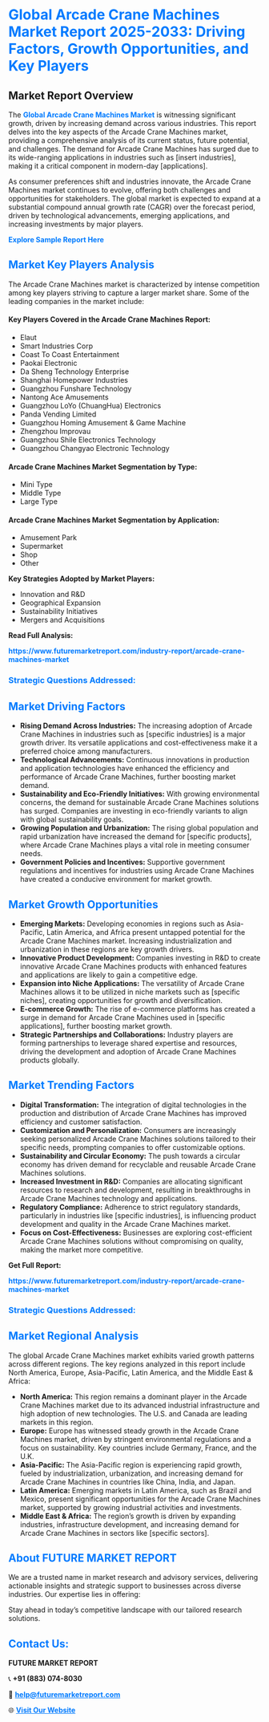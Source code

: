 <h1 style="color: #007BFF;">Global Arcade Crane Machines Market Report 2025-2033: Driving Factors, Growth Opportunities, and Key Players</h1>

<section id="overview">
<h2>Market Report Overview</h2>
<p>The <a href="https://www.futuremarketreport.com/industry-report/arcade-crane-machines-market" style="color: #007BFF; text-decoration: none;"><strong>Global Arcade Crane Machines Market</strong></a> is witnessing significant growth, driven by increasing demand across various industries. This report delves into the key aspects of the Arcade Crane Machines market, providing a comprehensive analysis of its current status, future potential, and challenges. The demand for Arcade Crane Machines has surged due to its wide-ranging applications in industries such as [insert industries], making it a critical component in modern-day [applications].</p>
<p>As consumer preferences shift and industries innovate, the Arcade Crane Machines market continues to evolve, offering both challenges and opportunities for stakeholders. The global market is expected to expand at a substantial compound annual growth rate (CAGR) over the forecast period, driven by technological advancements, emerging applications, and increasing investments by major players.</p>
</section>

<section id="overview">
<p><a href="https://www.futuremarketreport.com/request-sample/reportId=83482" style="color: #007BFF; text-decoration: none;"><strong>Explore Sample Report Here</strong></a></p>
</section>

<section id="key-players">
<h2 style="color: #007BFF;">Market Key Players Analysis</h2>
<p>The Arcade Crane Machines market is characterized by intense competition among key players striving to capture a larger market share. Some of the leading companies in the market include:</p>
<h4>Key Players Covered in the Arcade Crane Machines Report:</h4>
<ul><li>Elaut</li><li>Smart Industries Corp</li><li>Coast To Coast Entertainment</li><li>Paokai Electronic</li><li>Da Sheng Technology Enterprise</li><li>Shanghai Homepower Industries</li><li>Guangzhou Funshare Technology</li><li>Nantong Ace Amusements</li><li>Guangzhou LoYo (ChuangHua) Electronics</li><li>Panda Vending Limited</li><li>Guangzhou Homing Amusement &amp; Game Machine</li><li>Zhengzhou Improvau</li><li>Guangzhou Shile Electronics Technology</li><li>Guangzhou Changyao Electronic Technology</li></ul>
<h4>Arcade Crane Machines Market Segmentation by Type:</h4>
<ul><li>Mini Type</li><li>Middle Type</li><li>Large Type</li></ul>

<h4>Arcade Crane Machines Market Segmentation by Application:</h4>
<ul><li>Amusement Park</li><li>Supermarket</li><li>Shop</li><li>Other</li></ul>
<p><strong>Key Strategies Adopted by Market Players:</strong></p>
<ul>
<li>Innovation and R&D</li>
<li>Geographical Expansion</li>
<li>Sustainability Initiatives</li>
<li>Mergers and Acquisitions</li>
</ul>
</section>

<section>
<p><strong>Read Full Analysis: </strong></p><a href="https://www.futuremarketreport.com/industry-report/arcade-crane-machines-market" style="color: #007BFF; text-decoration: none;"><strong>https://www.futuremarketreport.com/industry-report/arcade-crane-machines-market</strong></a>
<h3 style="color: #007BFF;">Strategic Questions Addressed:</h3>
</section>

<section id="driving-factors">
<h2 style="color: #007BFF;">Market Driving Factors</h2>
<ul>
<li><strong>Rising Demand Across Industries:</strong> The increasing adoption of Arcade Crane Machines in industries such as [specific industries] is a major growth driver. Its versatile applications and cost-effectiveness make it a preferred choice among manufacturers.</li>
<li><strong>Technological Advancements:</strong> Continuous innovations in production and application technologies have enhanced the efficiency and performance of Arcade Crane Machines, further boosting market demand.</li>
<li><strong>Sustainability and Eco-Friendly Initiatives:</strong> With growing environmental concerns, the demand for sustainable Arcade Crane Machines solutions has surged. Companies are investing in eco-friendly variants to align with global sustainability goals.</li>
<li><strong>Growing Population and Urbanization:</strong> The rising global population and rapid urbanization have increased the demand for [specific products], where Arcade Crane Machines plays a vital role in meeting consumer needs.</li>
<li><strong>Government Policies and Incentives:</strong> Supportive government regulations and incentives for industries using Arcade Crane Machines have created a conducive environment for market growth.</li>
</ul>
</section>

<section id="growth-opportunities">
<h2 style="color: #007BFF;">Market Growth Opportunities</h2>
<ul>
<li><strong>Emerging Markets:</strong> Developing economies in regions such as Asia-Pacific, Latin America, and Africa present untapped potential for the Arcade Crane Machines market. Increasing industrialization and urbanization in these regions are key growth drivers.</li>
<li><strong>Innovative Product Development:</strong> Companies investing in R&D to create innovative Arcade Crane Machines products with enhanced features and applications are likely to gain a competitive edge.</li>
<li><strong>Expansion into Niche Applications:</strong> The versatility of Arcade Crane Machines allows it to be utilized in niche markets such as [specific niches], creating opportunities for growth and diversification.</li>
<li><strong>E-commerce Growth:</strong> The rise of e-commerce platforms has created a surge in demand for Arcade Crane Machines used in [specific applications], further boosting market growth.</li>
<li><strong>Strategic Partnerships and Collaborations:</strong> Industry players are forming partnerships to leverage shared expertise and resources, driving the development and adoption of Arcade Crane Machines products globally.</li>
</ul>
</section>

<section id="trending-factors">
<h2 style="color: #007BFF;">Market Trending Factors</h2>
<ul>
<li><strong>Digital Transformation:</strong> The integration of digital technologies in the production and distribution of Arcade Crane Machines has improved efficiency and customer satisfaction.</li>
<li><strong>Customization and Personalization:</strong> Consumers are increasingly seeking personalized Arcade Crane Machines solutions tailored to their specific needs, prompting companies to offer customizable options.</li>
<li><strong>Sustainability and Circular Economy:</strong> The push towards a circular economy has driven demand for recyclable and reusable Arcade Crane Machines solutions.</li>
<li><strong>Increased Investment in R&D:</strong> Companies are allocating significant resources to research and development, resulting in breakthroughs in Arcade Crane Machines technology and applications.</li>
<li><strong>Regulatory Compliance:</strong> Adherence to strict regulatory standards, particularly in industries like [specific industries], is influencing product development and quality in the Arcade Crane Machines market.</li>
<li><strong>Focus on Cost-Effectiveness:</strong> Businesses are exploring cost-efficient Arcade Crane Machines solutions without compromising on quality, making the market more competitive.</li>
</ul>
</section>

<section>
<p><strong>Get Full Report: </strong></p><a href="https://www.futuremarketreport.com/industry-report/arcade-crane-machines-market" style="color: #007BFF; text-decoration: none;"><strong>https://www.futuremarketreport.com/industry-report/arcade-crane-machines-market</strong></a>
<h3 style="color: #007BFF;">Strategic Questions Addressed:</h3>
</section>


<section id="regional-analysis">
<h2 style="color: #007BFF;">Market Regional Analysis</h2>
<p>The global Arcade Crane Machines market exhibits varied growth patterns across different regions. The key regions analyzed in this report include North America, Europe, Asia-Pacific, Latin America, and the Middle East & Africa:</p>
<ul>
<li><strong>North America:</strong> This region remains a dominant player in the Arcade Crane Machines market due to its advanced industrial infrastructure and high adoption of new technologies. The U.S. and Canada are leading markets in this region.</li>
<li><strong>Europe:</strong> Europe has witnessed steady growth in the Arcade Crane Machines market, driven by stringent environmental regulations and a focus on sustainability. Key countries include Germany, France, and the U.K.</li>
<li><strong>Asia-Pacific:</strong> The Asia-Pacific region is experiencing rapid growth, fueled by industrialization, urbanization, and increasing demand for Arcade Crane Machines in countries like China, India, and Japan.</li>
<li><strong>Latin America:</strong> Emerging markets in Latin America, such as Brazil and Mexico, present significant opportunities for the Arcade Crane Machines market, supported by growing industrial activities and investments.</li>
<li><strong>Middle East & Africa:</strong> The region’s growth is driven by expanding industries, infrastructure development, and increasing demand for Arcade Crane Machines in sectors like [specific sectors].</li>
</ul>
</section>

<footer>
<h2 style="color: #007BFF;">About FUTURE MARKET REPORT</h2>
<p>We are a trusted name in market research and advisory services, delivering actionable insights and strategic support to businesses across diverse industries. Our expertise lies in offering:</p>

<p>Stay ahead in today’s competitive landscape with our tailored research solutions.</p>

<h2 style="color: #007BFF;">Contact Us:</h2>
<p><strong>FUTURE MARKET REPORT</strong></p>
<p>📞 <strong>+91 (883) 074-8030</strong></p>
<p>📧 <strong><a href="mailto:help@futuremarketreport.com" style="color: #007BFF;">help@futuremarketreport.com</a></strong></p>
<p>🌐 <strong><a href="https://www.futuremarketreport.com/" style="color: #007BFF;">Visit Our Website</a></strong></p>
</footer>